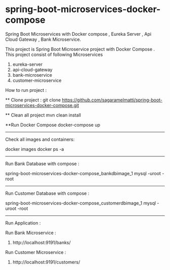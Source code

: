 # spring-boot-microservices-docker-compose
Spring Boot Microservices with Docker compose , Eureka Server , Api Cloud Gateway , Bank Microservice.

This project is Spring Boot Microservice project with Docker Compose .
This project consist of following Microservices
1) eureka-server
2) api-cloud-gateway
3) bank-microservice
4) customer-microservice

How to run project :

** Clone project :
git clone https://github.com/sagaramelmatti/spring-boot-microservices-docker-compose.git

** Clean all project 
mvn clean install

**Run Docker Compose 
docker-compose up

---------------------------------------------------------------------------------------------
Check all images and containers:

docker images
docker ps -a

----------------------------------------------------------------------------------------------
Run Bank Database with compose :

spring-boot-microservices-docker-compose_bankdbimage_1
mysql -uroot -root

-------------------------------------------------------------------------------------------------
Run Customer Database with compose :

spring-boot-microservices-docker-compose_customerdbimage_1
mysql -uroot -root

------------------------------------------------------------------------------------------------

Run Application :

Run Bank Microservice :

1)  http://localhost:9191/banks/


Run Customer Microservice :

1)  http://localhost:9191/customers/



